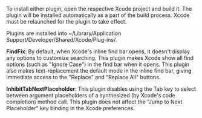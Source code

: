 To install either plugin, open the respective Xcode project and build it. The plugin will be installed automatically as a part of the build process. Xcode must be relaunched for the plugin to take effect.

Plugins are installed into ~/Library/Application Support/Developer/Shared/Xcode/Plug-ins/.

__FindFix__: By default, when Xcode's inline find bar opens, it doesn't display any options to customize searching. This plugin makes Xcode show all find options (such as "Ignore Case") in the find bar when it opens. This plugin also makes text-replacement the default mode in the inline find bar, giving immediate access to the "Replace" and "Replace All" buttons.

__InhibitTabNextPlaceholder__: This plugin disables using the Tab key to select between argument placeholders of a synthesized (by Xcode's code completion) method call. This plugin does not affect the "Jump to Next Placeholder" key binding in the Xcode preferences.